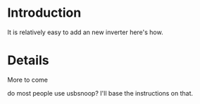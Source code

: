 # Introduction #

It is relatively easy to add an new inverter here's how.

# Details #

More to come

do most people use usbsnoop? I'll base the instructions on that.